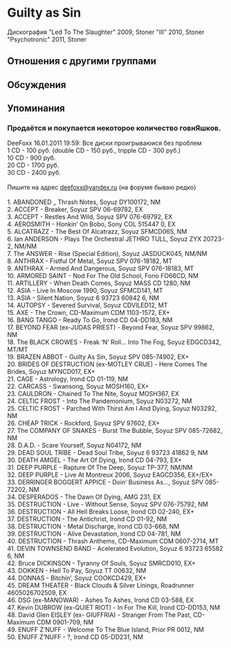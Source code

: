 # Guilty as Sin

Дискография
"Led To The Slaughter" 2009, Stoner
"III" 2010, Stoner
"Psychotronic" 2011, Stoner

## Отношения с другими группами


## Обсуждения


## Упоминания

### Продаётся и покупается некоторое количество говнЯшков.

DeeFoxx 16.01.2011 19:59:
Все диски проигрываюися без проблем<BR>1 CD - 100 руб. (double CD - 150 руб., tripple CD - 300 руб.)<BR>10 CD - 900 руб.<BR>20 CD - 1700 руб.<BR>30 CD - 2400 руб.<BR><BR>Пишите на адрес deefoxx@yandex.ru (на форуме бываю редко)<BR><BR>1.	ABANDONED _ Thrash Notes, Soyuz DY100172, NM<BR>2.	ACCEPT - Breaker, Soyuz SPV 06-69782, EX<BR>3.	ACCEPT - Restles And Wild, Soyuz SPV 076-69792, EX<BR>4.	AEROSMITH - Honkin’ On Bobo, Sony COL 515447 0, EX<BR>5.	ALCATRAZZ - The Best Of Alcatrazz, Soyuz SFMCD065, NM<BR>6.	Ian ANDERSON - Plays The Orchestral JETHRO TULL, Soyuz ZYX 20723-2, NM/NM<BR>7.	The ANSWER - Rise (Special Edition), Soyuz JASDUCK045, NM/NM<BR>8.	ANTHRAX - Fistful Of Metal, Soyuz SPV 076-18182, MT<BR>9.	ANTHRAX - Armed And Dangerous, Soyuz SPV 076-18183, MT<BR>10.	ARMORED SAINT - Nod For The Old School, Fono FO66CD, NM<BR>11.	ARTILLERY - When Death Comes, Soyuz MASS CD 1280, NM<BR>12.	ASIA - Live In Moscow 1990, Soyuz SFMCD141, MT<BR>13.	ASIA - Silent Nation, Soyuz 6 93723 60842 6, NM<BR>14.	AUTOPSY - Severed Survival, Soyuz CDVILED12, MT<BR>15.	AXE - The Crown, CD-Maximum CDM 1103-1572, EX+<BR>16.	BANG TANGO - Ready To Go, Irond CD 04-DD183, NM<BR>17.	BEYOND FEAR (ex-JUDAS PRIEST) - Beyond Fear, Soyuz SPV 99862, NM<BR>18.	The BLACK CROWES - Freak ‘N’ Roll… Into The Fog, Soyuz EDGCD342, MT/MT<BR>19.	BRAZEN ABBOT - Guilty As Sin, Soyuz SPV 085-74902, EX+<BR>20.	BRIDES OF DESTRUCTION (ex-MOTLEY CRUE) - Here Comes The Brides, Soyuz MYNCD017, EX+<BR>21.	CAGE - Astrology, Irond CD 01-119, NM<BR>22.	CARCASS - Swansong, Soyuz MOSH160, EX+<BR>23.	CAULDRON - Chained To The Nite, Soyuz MOSH367, EX<BR>24.	CELTIC FROST - Into The Pandemonium, Soyuz N03272, NM<BR>25.	CELTIC FROST - Parched With Thirst Am I And Dying, Soyuz N03292, NM<BR>26.	CHEAP TRICK - Rockford, Soyuz SPV 97602, EX+<BR>27.	The COMPANY OF SNAKES - Burst The Bubble, Soyuz SPV 085-72682, NM<BR>28.	D.A.D. - Scare Yourself, Soyuz N04172, NM<BR>29.	DEAD SOUL TRIBE - Dead Soul Tribe, Soyuz 6 93723 41862 9, NM<BR>30.	DEATH AMGEL - The Art Of Dying, Irond CD 04-793, EX+<BR>31.	DEEP PURPLE - Rapture Of The Deep, Soyuz TP-377, NM/NM<BR>32.	DEEP PURPLE - Live At Montreux 2006, Soyuz EAGCD356, EX+/EX+<BR>33.	DERRINGER BOGGERT APPICE - Doin’ Business As…, Soyuz SPV 085-72202, NM<BR>34.	DESPERADOS - The  Dawn Of Dying, AMG 231, EX<BR>35.	DESTRUCTION - Live - Without Sense, Soyuz SPV 076-75792, NM<BR>36.	DESTRUCTION - All Hell Breaks Loose, Irond CD 02-240, EX+<BR>37.	DESTRUCTION - The Antichrist, Irond CD 01-92, NM<BR>38.	DESTRUCTION - Metal Discharge, Irond CD 03-668, NM<BR>39.	DESTRUCTION - Alive Devastation, Irond CD 04-781, NM<BR>40.	DESTRUCTION - Thrash Anthems, CD-Maximum CDM 0607-2714, MT<BR>41.	DEVIN TOWNSEND BAND - Acelerated Evolution, Soyuz 6 93723 65582 6, NM<BR>42.	Bruce DICKINSON - Tyranny Of Souls, Soyuz SMRCD010, EX+<BR>43.	DOKKEN - Hell To Pay, Soyuz TT 00632, NM<BR>44.	DONNAS - Bitchin’, Soyuz COOKCD429, EX+<BR>45.	DREAM THEATER - Black Clouds & Silver Linings, Roadrunner 4605026702509, EX <BR>46.	DSG (ex-MANOWAR) - Ashes To Ashes, Irond CD 03-588, EX<BR>47.	Kevin DUBROW (ex-QUIET RIOT) - In For The Kill, Irond CD-DD153, NM<BR>48.	David Glen EISLEY (ex- GIUFFRIA) - Stranger From The Past, CD-Maximum CDM 0901-709, NM<BR>49.	ENUFF Z’NUFF - Welcome To The Blue Island, Prior PR 0012, NM<BR>50.	ENUFF Z’NUFF - ?, Irond CD 05-DD231, NM<BR><BR><BR>

